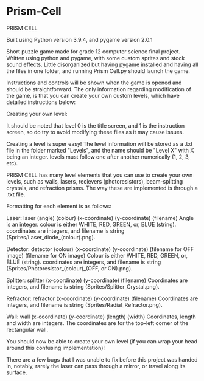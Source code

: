 # Prism-Cell
PRISM CELL

Built using Python version 3.9.4, and pygame version 2.0.1

Short puzzle game made for grade 12 computer science final project. Written using python and pygame, with some custom sprites and stock sound effects.
Little disorganized but having pygame installed and having all the files in one folder, and running Prism Cell.py should launch the game.

Instructions and controls will be shown when the game is opened and should be straightforward. The only information regarding modification of the game,
is that you can create your own custom levels, which have detailed instructions below:



Creating your own level:



It should be noted that level 0 is the title screen, and 1 is the instruction screen, so do try to avoid modifying these files as it may cause issues.

Creating a level is super easy! The level information will be stored as a .txt file in the folder marked "Levels", and the name should be "Level X" with X being an integer. levels must follow one after another numerically (1, 2, 3, etc).

PRISM CELL has many level elements that you can use to create your own levels, such as walls, lasers, recievers (photoresistors), beam-splitting crystals, and refraction prisms. The way these are implemented is through a .txt file.

Formatting for each element is as follows:


Laser:
laser (angle) (colour) (x-coordinate) (y-coordinate) (filename)
Angle is an integer. colour is either WHITE, RED, GREEN, or, BLUE (string). coordinates are integers, and filename is string (Sprites/Laser_diode_(colour).png).

Detector:
detector (colour) (x-coordinate) (y-coordinate) (filename for OFF image) (filename for ON image)
Colour is either WHITE, RED, GREEN, or, BLUE (string). coordinates are integers, and filename is string (Sprites/Photoresistor_(colour)_(OFF, or ON).png).

Splitter:
splitter (x-coordinate) (y-coordinate) (filename)
Coordinates are integers, and filename is string (Sprites/Splitter_Crystal.png).

Refractor:
refractor (x-coordinate) (y-coordinate) (filename)
Coordinates are integers, and filename is string (Sprites/Radial_Refractor.png).

Wall:
wall (x-coordinate) (y-coordinate) (length) (width)
Coordinates, length and width are integers. The coordinates are for the top-left corner of the rectangular wall.



You should now be able to create your own level (if you can wrap your head around this confusing implementation)!

There are a few bugs that I was unable to fix before this project was handed in, notably, rarely the laser can pass through a mirror, or travel along its surface. 

